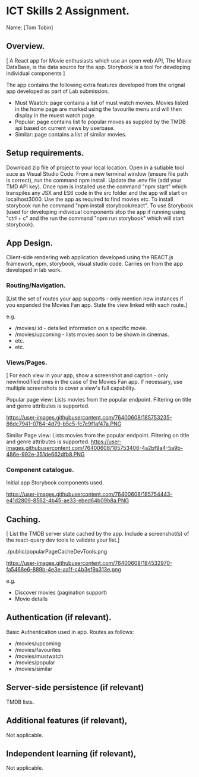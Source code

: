 
# ICT Skills 2 Assignment.

Name: [Tom Tobin]

## Overview.

[ A React app for  Movie enthusiasts which use an open web API, The Movie DataBase, is the data source for the app. Storybook is a tool for developing individual components ]

The app contains the following extra features developed from the orignal app developed as part of Lab submission. 
+ Must Waatch: page contains a list of must watch movies. Movies listed in the home page are marked using the favourite menu and will then display in the muest watch page. 
+ Popular: page contains list fo popular moves as suppled by the TMDB api based on current views by userbase.
+ Similar: page contains a list of similar movies.

## Setup requirements.

Download zip file of project to your local location. 
Open in a sutiable tool suce as Visual Studio Code. 
From a new terminal window (ensure file path is correct), run the command npm install. 
Update the .env file (add your TMD API key).
Once npm is installed use the command "npm start" which transpiles any JSX and ES6 code in the src folder and the app will start on localhost3000. Use the app as required to find movies etc.
To install storybook run he command "npm install storybook/react". 
To use Storybook (used for developing individual components stop the app if running using "ctrl + c" and the run the command "npm run storybook" which will start storybook).

## App Design.

Client-side rendering web application developed using the REACT.js framework, npm, storybook, visual studio code.
Carries on from the app developed in lab work.

### Routing/Navigation.

[List the set of routes your app supports - only mention new instances if you expanded the Movies Fan app. State the view linked with each route.] 

e.g.
+ /movies/:id - detailed information on a specific movie.
+ /movies/upcoming - lists movies soon to be shown in cinemas.
+ etc.
+ etc.

### Views/Pages.

[ For each view in your app, show a screenshot and caption - only new/modified ones in the case of the Movies Fan app. If necessary, use multiple screenshots to cover a view's full capability.

Popular page view: Lists movies from the popular endpoint. Filtering on title and genre attributes is supported.

https://user-images.githubusercontent.com/76400608/185753235-86dc7941-0784-4d79-b5c5-fc7e9f1af47a.PNG


Similar Page view:
Lists movies from the popular endpoint. Filtering on title and genre attributes is supported.
https://user-images.githubusercontent.com/76400608/185753406-4a2bf9a4-5a9b-486e-992e-351de662dfb8.PNG

### Component catalogue.

Initial app Storybook components used.

https://user-images.githubusercontent.com/76400608/185754443-e41d2809-8562-4b45-ae33-ebed64b09b8a.PNG


## Caching.

[ List the TMDB server state cached by the app. Include a screenshot(s) of the react-query dev tools to validate your list.]

./public/popularPageCacheDevTools.png

https://user-images.githubusercontent.com/76400608/184532970-fa5468e6-889b-4e3e-aa1f-c4b3ef9a313e.png

e.g.
+ Discover movies (pagination support)
+ Movie details

## Authentication (if relevant).

Basic Authentication used in app.
Routes as follows:

+ /movies/upcoming
+ /movies/favourites
+ /movies/mustwatch
+ /movies/popular
+ /movies/similar

## Server-side persistence (if relevant)

TMDB lists.

## Additional features (if relevant),

Not applicable.

## Independent learning (if relevant),

Not applicable.

